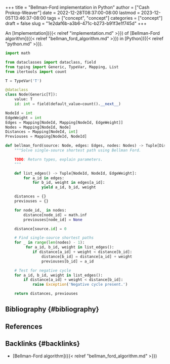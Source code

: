 +++
title = "Bellman-Ford implementation in Python"
author = ["Cash Prokop-Weaver"]
date = 2022-12-28T08:37:00-08:00
lastmod = 2023-12-05T13:46:37-08:00
tags = ["concept", "concept"]
categories = ["concept"]
draft = false
slug = "1e2daf6b-a3b6-471c-b273-b91f3e1f745d"
+++

An [Implementation]({{< relref "implementation.md" >}}) of [Bellman-Ford algorithm]({{< relref "bellman_ford_algorithm.md" >}}) in [Python]({{< relref "python.md" >}}).

```python
import math

from dataclasses import dataclass, field
from typing import Generic, TypeVar, Mapping, List
from itertools import count

T = TypeVar('T')

@dataclass
class Node(Generic[T]):
    value: T
    id: int = field(default_value=count().__next__)

NodeId = int
EdgeWeight = int
Edges = Mapping[NodeId, Mapping[NodeId, EdgeWeight]]
Nodes = Mapping[NodeId, Node]
Distances = Mapping[NodeId, int]
Previouses = Mapping[NodeId, NodeId]

def bellman_ford(source: Node, edges: Edges, nodes: Nodes) -> Tuple[Distances, Previouses]:
    """Solve single-source shortest path using Bellman Ford.

    TODO: Return types, explain parameters.
    """

    def list_edges() -> Tuple[NodeId, NodeId, EdgeWeight]:
        for a_id in edges:
            for b_id, weight in edges[a_id]:
                yield a_id, b_id, weight

    distances = {}
    previouses = {}

    for node_id,_ in nodes:
        distance[node_id] = math.inf
        previouses[node_id] = None

    distance[source.id] = 0

    # Find single-source shortest paths
    for _ in range(len(nodes) - 1):
         for a_id, b_id, weight in list_edges():
            if distance[a_id] + weight < distance[b_id]:
                distance[b_id] = distance[a_id] + weight
                previouses[b_id] = a_id

    # Test for negative cycle
    for a_id, b_id, weight in list_edges():
        if distance[a_id] + weight < distance[b_id]:
            raise Exception('Negative cycle present.')

    return distances, previouses
```


## Bibliography {#bibliography}

## References

<style>.csl-entry{text-indent: -1.5em; margin-left: 1.5em;}</style><div class="csl-bib-body">
</div>


## Backlinks {#backlinks}

-   [Bellman-Ford algorithm]({{< relref "bellman_ford_algorithm.md" >}})
